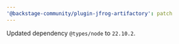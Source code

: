 ```yaml
---
'@backstage-community/plugin-jfrog-artifactory': patch
---
```


Updated dependency `@types/node` to `22.10.2`.
